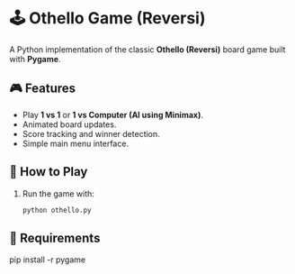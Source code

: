# 🕹️ Othello Game (Reversi)

A Python implementation of the classic **Othello (Reversi)** board game built with **Pygame**.

## 🎮 Features
- Play **1 vs 1** or **1 vs Computer (AI using Minimax)**.
- Animated board updates.
- Score tracking and winner detection.
- Simple main menu interface.

## 🧠 How to Play
1. Run the game with:
   ```bash
   python othello.py

## 🧩 Requirements
 pip install -r pygame
